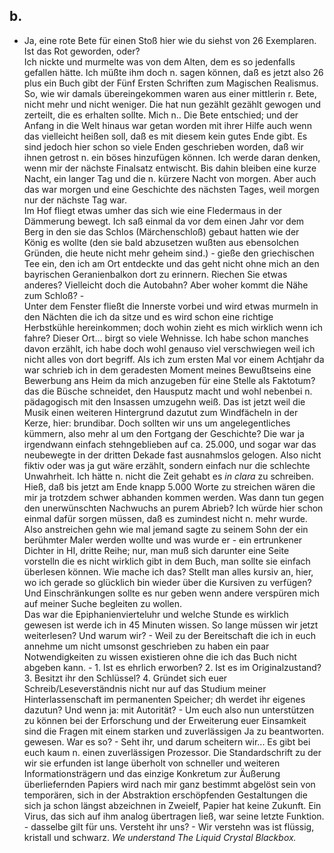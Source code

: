 ## b.
- Ja, eine rote Bete für einen Stoß hier wie du siehst von 26 Exemplaren. Ist das Rot geworden, oder?   
Ich nickte und murmelte was von dem Alten, dem es so jedenfalls gefallen hätte. Ich müßte ihm doch n. sagen können, daß es jetzt also 26 plus ein Buch gibt der Fünf Ersten Schriften zum Magischen Realismus. So, wie wir damals übereingekommen waren aus einer mittlerin r. Bete, nicht mehr und nicht weniger. Die hat nun gezählt gezählt gewogen und zerteilt, die es erhalten sollte. Mich n.. Die Bete entschied; und der Anfang in die Welt hinaus war getan worden mit ihrer Hilfe auch wenn das vielleicht heißen soll, daß es mit diesem kein gutes Ende gibt. Es sind jedoch hier schon so viele Enden geschrieben worden, daß wir ihnen getrost n. ein böses hinzufügen können. Ich werde daran denken, wenn mir der nächste Finalsatz entwischt. Bis dahin bleiben eine kurze Nacht, ein langer Tag und die n. kürzere Nacht von morgen. Aber auch das war morgen und eine Geschichte des nächsten Tages, weil morgen nur der nächste Tag war.   
Im Hof fliegt etwas umher das sich wie eine Fledermaus in der Dämmerung bewegt. Ich saß einmal da vor dem einen Jahr vor dem Berg in den sie das Schlos (Märchenschloß) gebaut hatten wie der König es wollte (den sie bald abzusetzen wußten aus ebensolchen Gründen, die heute nicht mehr geheim sind.) - gieße den griechischen Tee ein, den ich am Ort entdeckte und das geht nicht ohne mich an den bayrischen Geranienbalkon dort zu erinnern. Riechen Sie etwas anderes? Vielleicht doch die Autobahn? Aber woher kommt die Nähe zum Schloß? -    
Unter dem Fenster fließt die Innerste vorbei und wird etwas murmeln in den Nächten die ich da sitze und es wird schon eine richtige Herbstkühle hereinkommen; doch wohin zieht es mich wirklich wenn ich fahre? Dieser Ort... birgt so viele Wehnisse. Ich habe schon manches davon erzählt, ich habe doch wohl genauso viel verschwiegen weil ich nicht alles von dort begriff. Als ich zum ersten Mal vor einem Achtjahr da war schrieb ich in dem geradesten Moment meines Bewußtseins eine Bewerbung ans Heim da mich anzugeben für eine Stelle als Faktotum? das die Büsche schneidet, den Hausputz macht und wohl nebenbei n. pädagogisch mit den Insassen umzugehn weiß. Das ist jetzt weil die Musik einen weiteren Hintergrund dazutut zum Windfächeln in der Kerze, hier: brundibar. Doch sollten wir uns um angelegentliches kümmern, also mehr al um den Fortgang der Geschichte? Die war ja irgendwann einfach stehngeblieben auf ca. 25.000, und sogar war das neubewegte in der dritten Dekade fast ausnahmslos gelogen. Also nicht fiktiv oder was ja gut wäre erzählt, sondern einfach nur die schlechte Unwahrheit. Ich hätte n. nicht die Zeit gehabt es *in clara* zu schreiben. Hieß, daß bis jetzt am Ende knapp 5.000 Worte zu streichen wären die mir ja trotzdem schwer abhanden kommen werden. Was dann tun gegen den unerwünschten Nachwuchs an purem Abrieb? Ich würde hier schon einmal dafür sorgen müssen, daß es zumindest nicht n. mehr wurde. Also anstreichen gehn wie mal jemand sagte zu seinem Sohn der ein berühmter Maler werden wollte und was wurde er - ein ertrunkener Dichter in HI, dritte Reihe; nur, man muß sich darunter eine Seite vorstelln die es nicht wirklich gibt in dem Buch, man sollte sie einfach überlesen können. Wie mache ich das? Stellt man alles kursiv an, hier, wo ich gerade so glücklich bin wieder über die Kursiven zu verfügen? Und Einschränkungen sollte es nur geben wenn andere verspüren mich auf meiner Suche begleiten zu wollen.    
Das war die Epiphanienvierteluhr und welche Stunde es wirklich gewesen ist werde ich in 45 Minuten wissen. So lange müssen wir jetzt weiterlesen? Und warum wir? - Weil zu der Bereitschaft die ich in euch annehme um nicht umsonst geschrieben zu haben ein paar Notwendigkeiten zu wissen existieren ohne die ich das Buch nicht abgeben kann. - 1. Ist es ehrlich erworben? 2. Ist es im Originalzustand? 3. Besitzt ihr den Schlüssel? 4. Gründet sich euer Schreib/Leseverständnis nicht nur auf das Studium meiner Hinterlassenschaft im permanenten Speicher; dh werdet ihr eigenes dazutun? Und wenn ja: mit Autorität? - Um euch also nun unterstützen zu können bei der Erforschung und der Erweiterung euer Einsamkeit sind die Fragen mit einem starken und zuverlässigen Ja zu beantworten.   
gewesen. War es so? - Seht ihr, und darum scheitern wir... Es gibt bei euch kaum n. einen zuverlässigen Prozessor. Die Standardschrift zu der wir sie erfunden ist lange überholt von schneller und weiteren Informationsträgern und das einzige Konkretum zur Äußerung überliefernden Papiers wird nach mir ganz bestimmt abgelöst sein von temporären, sich in der Abstraktion erschöpfenden Gestaltungen die sich ja schon längst abzeichnen in Zweielf, Papier hat keine Zukunft. Ein Virus, das sich auf ihm analog übertragen ließ, war seine letzte Funktion. - dasselbe gilt für uns. Versteht ihr uns? - Wir verstehn was ist flüssig, kristall und schwarz. *We understand The Liquid Crystal Blackbox.*   
